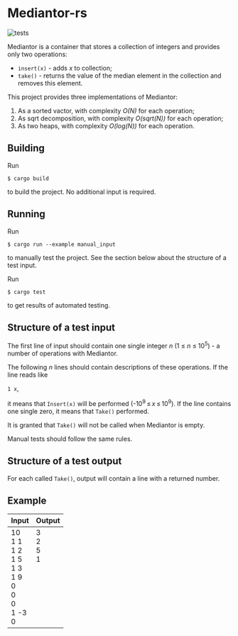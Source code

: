 ﻿# Mediantor-rs
 
![tests](https://github.com/SoVictor/mediantor-rs/actions/workflows/build_and_test.yml/badge.svg)
 
Mediantor is a container that stores a collection of integers and provides only two operations:

* `insert(x)` - adds _x_ to collection;
* `take()` - returns the value of the median element in the collection and removes this element.

This project provides three implementations of Mediantor:

1. As a sorted vactor, with complexity _O(N)_ for each operation;
2. As sqrt decomposition, with complexity _O(sqrt(N))_ for each operation;
3. As two heaps, with complexity _O(log(N))_ for each operation.

## Building

Run

`$ cargo build`

to build the project. No additional input is required.

## Running

Run 

`$ cargo run --example manual_input`

to manually test the project. See the section below about the structure of a test input.

Run 

`$ cargo test`

to get results of automated testing.

## Structure of a test input

The first line of input should contain one single integer _n_ (1 ≤ _n_ ≤ 10<sup>5</sup>) - a number of operations with Mediantor.

The following _n_ lines should contain descriptions of these operations. If the line reads like

`1 x`,

it means that `Insert(x)` will be performed (-10<sup>9</sup> ≤ _x_ ≤ 10<sup>9</sup>). If the line contains one single zero, it means that `Take()` performed.

It is granted that `Take()` will not be called when Mediantor is empty.

Manual tests should follow the same rules.

## Structure of a test output

For each called `Take()`, output will contain a line with a returned number.

## Example

| Input       | Output      |
| ----------- | ----------- |
| 10<br>1 1<br>1 2<br>1 5<br>1 3<br>1 9<br>0<br>0<br>0<br>1 -3<br>0<br> | 3<br>2<br>5<br>1<br><br><br><br><br><br><br><br> |
